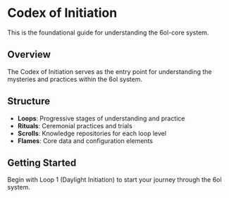 # Codex of Initiation

This is the foundational guide for understanding the 6ol-core system.

## Overview
The Codex of Initiation serves as the entry point for understanding the mysteries and practices within the 6ol system.

## Structure
- **Loops**: Progressive stages of understanding and practice
- **Rituals**: Ceremonial practices and trials
- **Scrolls**: Knowledge repositories for each loop level
- **Flames**: Core data and configuration elements

## Getting Started
Begin with Loop 1 (Daylight Initiation) to start your journey through the 6ol system.